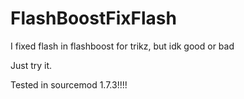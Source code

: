 # FlashBoostFixFlash
I fixed flash in flashboost for trikz, but idk good or bad

Just try it.

Tested in sourcemod 1.7.3!!!!
